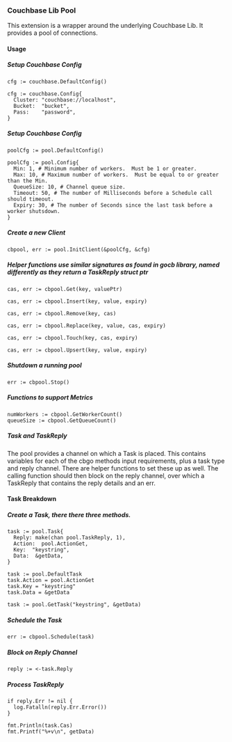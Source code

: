 ### Couchbase Lib Pool

This extension is a wrapper around the underlying Couchbase Lib.  It provides a pool of connections.

#### Usage

##### Setup Couchbase Config

    cfg := couchbase.DefaultConfig()

    cfg := couchbase.Config{
      Cluster: "couchbase://localhost",
      Bucket:  "bucket",
      Pass:    "password",
    }

##### Setup Couchbase Config

    poolCfg := pool.DefaultConfig()

    poolCfg := pool.Config{
      Min: 1, # Minimum number of workers.  Must be 1 or greater.
      Max: 10, # Maximum number of workers.  Must be equal to or greater than the Min.
      QueueSize: 10, # Channel queue size.
      Timeout: 50, # The number of Milliseconds before a Schedule call should timeout.
      Expiry: 30, # The number of Seconds since the last task before a worker shutsdown.
    }

##### Create a new Client

    cbpool, err := pool.InitClient(&poolCfg, &cfg)

##### Helper functions use similar signatures as found in gocb library, named differently as they return a TaskReply struct ptr

    cas, err := cbpool.Get(key, valuePtr)

    cas, err := cbpool.Insert(key, value, expiry)

    cas, err := cbpool.Remove(key, cas)

    cas, err := cbpool.Replace(key, value, cas, expiry)

    cas, err := cbpool.Touch(key, cas, expiry)

    cas, err := cbpool.Upsert(key, value, expiry)

##### Shutdown a running pool

    err := cbpool.Stop()

##### Functions to support Metrics

    numWorkers := cbpool.GetWorkerCount()
    queueSize := cbpool.GetQueueCount()

##### Task and TaskReply

The pool provides a channel on which a Task is placed.  This contains variables for each of the cbgo methods input requirements, plus a task type and reply channel.  There are helper functions to set these up as well.  The calling function should then block on the reply channel, over which a TaskReply that contains the reply details and an err.

#### Task Breakdown

##### Create a Task, there there three methods.

    task := pool.Task{
      Reply: make(chan pool.TaskReply, 1),
      Action:  pool.ActionGet,
      Key:  "keystring",
      Data:  &getData,
    }

    task := pool.DefaultTask
    task.Action = pool.ActionGet
    task.Key = "keystring"
    task.Data = &getData

    task := pool.GetTask("keystring", &getData)

##### Schedule the Task

    err := cbpool.Schedule(task)

##### Block on Reply Channel

    reply := <-task.Reply

##### Process TaskReply

    if reply.Err != nil {
      log.Fatalln(reply.Err.Error())
    }

    fmt.Println(task.Cas)
    fmt.Printf("%+v\n", getData)

